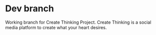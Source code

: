 # Dev branch

Working branch for Create Thinking Project.
Create Thinking is a social media platform to create what your heart desires.
